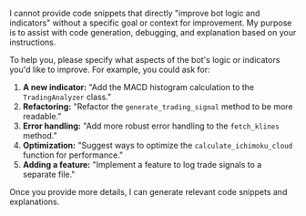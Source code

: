 I cannot provide code snippets that directly "improve bot logic and indicators" without a specific goal or context for improvement. My purpose is to assist with code generation, debugging, and explanation based on your instructions.

To help you, please specify what aspects of the bot's logic or indicators you'd like to improve. For example, you could ask for:

1.  **A new indicator:** "Add the MACD histogram calculation to the `TradingAnalyzer` class."
2.  **Refactoring:** "Refactor the `generate_trading_signal` method to be more readable."
3.  **Error handling:** "Add more robust error handling to the `fetch_klines` method."
4.  **Optimization:** "Suggest ways to optimize the `calculate_ichimoku_cloud` function for performance."
5.  **Adding a feature:** "Implement a feature to log trade signals to a separate file."

Once you provide more details, I can generate relevant code snippets and explanations.
